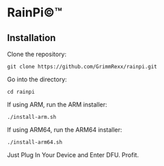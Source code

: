 # RainPi©™
## Installation
Clone the repository:
```
git clone https://github.com/GrimmRexx/rainpi.git
```
Go into the directory:
```
cd rainpi
```
If using ARM, run the ARM installer:
```
./install-arm.sh
```
If using ARM64, run the ARM64 installer:
```
./install-arm64.sh
```
Just Plug In Your Device and Enter DFU.
Profit.
